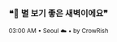 <div align="center">

<br>

<h3>❝🌌 별 보기 좋은 새벽이에요❞</h3>

<sub>03:00 AM • Seoul ☁️ • by CrowRish</sub>

<br>

</div>